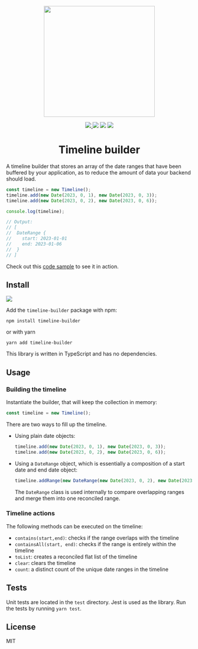 <p align="center">
    <img src="https://github.com/dimesoftware/timelinebuilderjs/raw/master/assets/logo.png" height="300">
</p>

<p align="center">
    <a href="https://www.npmjs.com/package/timeline-builder"> 
        <img src="https://img.shields.io/npm/v/timeline-builder?style=flat-square" />
    </a>
    <img src="https://img.shields.io/npm/l/timeline-builder?style=flat-square" />
    <img src="https://img.shields.io/badge/PRs-welcome-green.svg?style=flat-square" />
    <img src="https://github.com/dimesoftware/timeline-builder/actions/workflows/ci.yml/badge.svg?branch=master" />
</p>

<h1 align="center">Timeline builder</h1>

A timeline builder that stores an array of the date ranges that have been buffered by your application, as to reduce the amount of data your backend should load.

```javascript
const timeline = new Timeline();
timeline.add(new Date(2023, 0, 1), new Date(2023, 0, 3));
timeline.add(new Date(2023, 0, 2), new Date(2023, 0, 6));

console.log(timeline);

// Output:
// [
//  DateRange {
//    start: 2023-01-01
//    end: 2023-01-06
//  }
// ]
```

Check out this [code sample](https://stackblitz.com/edit/js-yilpbp?file=index.js) to see it in action.

## Install

<a href="https://www.npmjs.com/package/timeline-builder"> 
  <img src="https://img.shields.io/npm/v/timeline-builder?style=flat-square" />
</a>

<br />

Add the `timeline-builder` package with npm:

```
npm install timeline-builder
```

or with yarn

```
yarn add timeline-builder
```

This library is written in TypeScript and has no dependencies.

## Usage

### Building the timeline

Instantiate the builder, that will keep the collection in memory:

```javascript
const timeline = new Timeline();
```

There are two ways to fill up the timeline.

- Using plain date objects:
  
  ```javascript
  timeline.add(new Date(2023, 0, 1), new Date(2023, 0, 3));
  timeline.add(new Date(2023, 0, 2), new Date(2023, 0, 6));
  ```

- Using a `DateRange` object, which is essentially a composition of a start date and end date object:

  ```javascript
  timeline.addRange(new DateRange(new Date(2023, 0, 2), new Date(2023, 0, 6)));
  ```

  The `DateRange` class is used internally to compare overlapping ranges and merge them into one reconciled range.
  
### Timeline actions

The following methods can be executed on the timeline:

- `contains(start,end)`: checks if the range overlaps with the timeline
- `containsAll(start, end)`: checks if the range is entirely within the timeline
- `toList`: creates a reconciled flat list of the timeline
- `clear`: clears the timeline
- `count`: a distinct count of the unique date ranges in the timeline

## Tests

Unit tests are located in the `test` directory. Jest is used as the library. 
Run the tests by running `yarn test`.

## License

MIT
